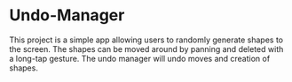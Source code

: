 # Undo-Manager
This project is a simple app allowing users to randomly generate shapes to the screen. 
The shapes can be moved around by panning and deleted with a long-tap gesture.
The undo manager will undo moves and creation of shapes.
